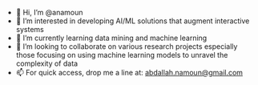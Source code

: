 - 👋 Hi, I’m @anamoun
- 👀 I’m interested in developing AI/ML solutions that augment interactive systems
- 🌱 I’m currently learning data mining and machine learning 
- 💞️ I’m looking to collaborate on various research projects especially those focusing on using machine learning models to unravel the complexity of data
- 📫 For quick access, drop me a line at: abdallah.namoun@gmail.com

<!---
anamoun/anamoun is a ✨ special ✨ repository because its `README.md` (this file) appears on your GitHub profile.
You can click the Preview link to take a look at your changes.
--->
